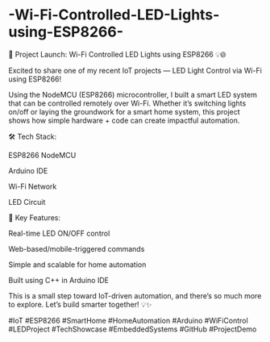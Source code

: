 # -Wi-Fi-Controlled-LED-Lights-using-ESP8266-
🚀 Project Launch: Wi-Fi Controlled LED Lights using ESP8266 💡🌐

Excited to share one of my recent IoT projects — LED Light Control via Wi-Fi using ESP8266!

Using the NodeMCU (ESP8266) microcontroller, I built a smart LED system that can be controlled remotely over Wi-Fi. Whether it’s switching lights on/off or laying the groundwork for a smart home system, this project shows how simple hardware + code can create impactful automation.

🛠 Tech Stack:

ESP8266 NodeMCU

Arduino IDE

Wi-Fi Network

LED Circuit

🎯 Key Features:

Real-time LED ON/OFF control

Web-based/mobile-triggered commands

Simple and scalable for home automation

Built using C++ in Arduino IDE

This is a small step toward IoT-driven automation, and there’s so much more to explore. Let’s build smarter together! 💡✨

#IoT #ESP8266 #SmartHome #HomeAutomation #Arduino #WiFiControl #LEDProject #TechShowcase #EmbeddedSystems #GitHub #ProjectDemo

